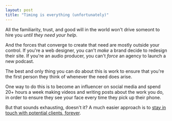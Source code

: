 ```yaml
---
layout: post
title: "Timing is everything (unfortunately)"
---
```


All the familiarity, trust, and good will in the world won't drive someont to hire you _until they need your help_.

And the forces that converge to create that need are mostly outside your control. If you're a web designer, you can't _make_ a brand decide to redesign their site. If you're an audio producer, you can't _force_ an agency to launch a new podcast.

The best and only thing you can do about this is work to ensure that you're the first person they think of whenever the need does arise.

One way to do this is to become an influencer on social media and spend 20+ hours a week making videos and writing posts about the work you do, in order to ensure they see your face every time they pick up their phone. 

But that sounds exhausting, doesn't it? A much easier approach is to [stay in touch with potential clients, forever](/stay-in-touch-with-potential-clients-forever).

